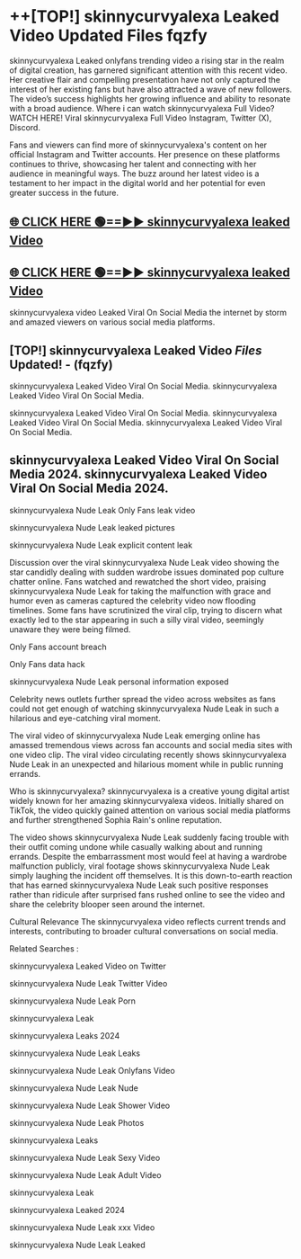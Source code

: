 # ++[TOP!] skinnycurvyalexa Leaked Video Updated Files fqzfy<br>

skinnycurvyalexa Leaked onlyfans trending video a rising star in the realm of digital creation, has garnered significant attention with this recent video. Her creative flair and compelling presentation have not only captured the interest of her existing fans but have also attracted a wave of new followers. The video’s success highlights her growing influence and ability to resonate with a broad audience.
Where i can watch skinnycurvyalexa Full Video? WATCH HERE! Viral skinnycurvyalexa Full Video Instagram, Twitter (X), Discord.


Fans and viewers can find more of skinnycurvyalexa's content on her official Instagram and Twitter accounts. Her presence on these platforms continues to thrive, showcasing her talent and connecting with her audience in meaningful ways. The buzz around her latest video is a testament to her impact in the digital world and her potential for even greater success in the future.


## [🌐 CLICK HERE 🟢==►► skinnycurvyalexa leaked Video ](https://xnudes.xyz/go)

## [🌐 CLICK HERE 🟢==►► skinnycurvyalexa leaked Video ](https://xnudes.xyz/go)



skinnycurvyalexa video Leaked Viral On Social Media the internet by storm and amazed viewers on various social media platforms.


## [TOP!] skinnycurvyalexa Leaked Video *Files* Updated! - (fqzfy)

skinnycurvyalexa Leaked Video Viral On Social Media. skinnycurvyalexa Leaked Video Viral On Social Media.

skinnycurvyalexa Leaked Video Viral On Social Media. skinnycurvyalexa Leaked Video Viral On Social Media. skinnycurvyalexa Leaked Video Viral On Social Media.


## skinnycurvyalexa Leaked Video Viral On Social Media 2024. skinnycurvyalexa Leaked Video Viral On Social Media 2024.
skinnycurvyalexa Nude Leak Only Fans leak video

skinnycurvyalexa Nude Leak leaked pictures

skinnycurvyalexa Nude Leak explicit content leak

Discussion over the viral skinnycurvyalexa Nude Leak video showing the star candidly dealing with sudden wardrobe issues dominated pop culture chatter online. Fans watched and rewatched the short video, praising skinnycurvyalexa Nude Leak for taking the malfunction with grace and humor even as cameras captured the celebrity video now flooding timelines. Some fans have scrutinized the viral clip, trying to discern what exactly led to the star appearing in such a silly viral video, seemingly unaware they were being filmed.


Only Fans account breach

Only Fans data hack

skinnycurvyalexa Nude Leak personal information exposed

Celebrity news outlets further spread the video across websites as fans could not get enough of watching skinnycurvyalexa Nude Leak in such a hilarious and eye-catching viral moment.


The viral video of skinnycurvyalexa Nude Leak emerging online has amassed tremendous views across fan accounts and social media sites with one video clip. The viral video circulating recently shows skinnycurvyalexa Nude Leak in an unexpected and hilarious moment while in public running errands.


Who is skinnycurvyalexa? skinnycurvyalexa is a creative young digital artist widely known for her amazing skinnycurvyalexa videos. Initially shared on TikTok, the video quickly gained attention on various social media platforms and further strengthened Sophia Rain's online reputation.

The video shows skinnycurvyalexa Nude Leak suddenly facing trouble with their outfit coming undone while casually walking about and running errands. Despite the embarrassment most would feel at having a wardrobe malfunction publicly, viral footage shows skinnycurvyalexa Nude Leak simply laughing the incident off themselves. It is this down-to-earth reaction that has earned skinnycurvyalexa Nude Leak such positive responses rather than ridicule after surprised fans rushed online to see the video and share the celebrity blooper seen around the internet.

Cultural Relevance The skinnycurvyalexa video reflects current trends and interests, contributing to broader cultural conversations on social media.

Related Searches :

skinnycurvyalexa Leaked Video on Twitter

skinnycurvyalexa Nude Leak Twitter Video

skinnycurvyalexa Nude Leak Porn

skinnycurvyalexa Leak 

skinnycurvyalexa Leaks 2024

skinnycurvyalexa Nude Leak Leaks

skinnycurvyalexa Nude Leak Onlyfans Video

skinnycurvyalexa Nude Leak Nude

skinnycurvyalexa Nude Leak Shower Video

skinnycurvyalexa Nude Leak Photos

skinnycurvyalexa Leaks

skinnycurvyalexa Nude Leak Sexy Video

skinnycurvyalexa Nude Leak Adult Video

skinnycurvyalexa Leak

skinnycurvyalexa Leaked 2024

skinnycurvyalexa Nude Leak xxx Video

skinnycurvyalexa Nude Leak Leaked